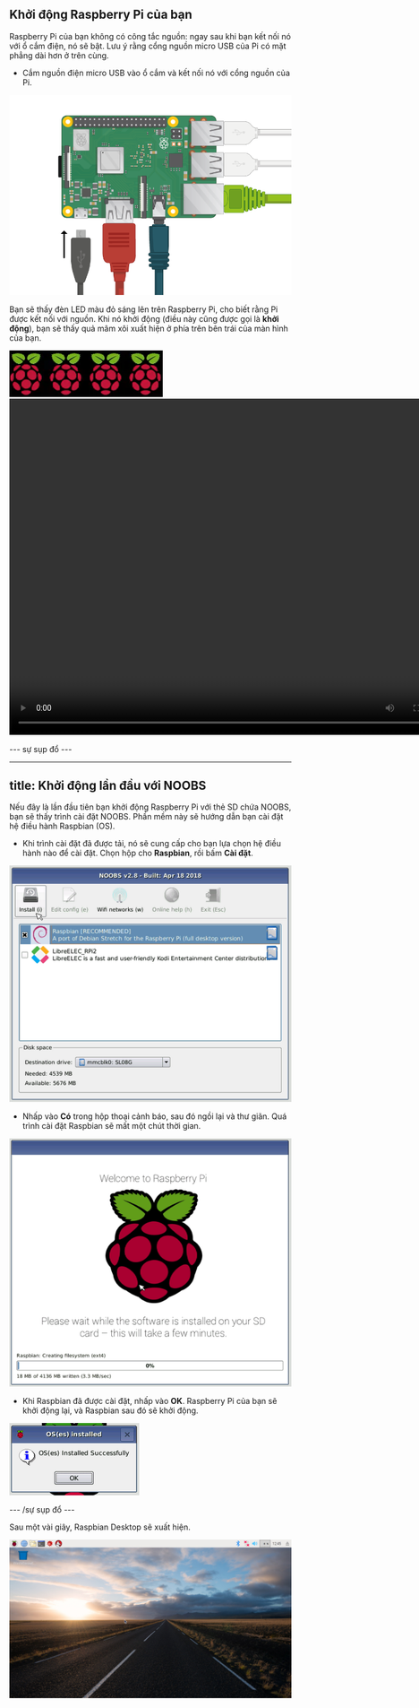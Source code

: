 ## Khởi động Raspberry Pi của bạn

Raspberry Pi của bạn không có công tắc nguồn: ngay sau khi bạn kết nối nó với ổ cắm điện, nó sẽ bật. Lưu ý rằng cổng nguồn micro USB của Pi có mặt phẳng dài hơn ở trên cùng.

+ Cắm nguồn điện micro USB vào ổ cắm và kết nối nó với cổng nguồn của Pi.

![ảnh chụp màn hình](images/pi-power.png)

Bạn sẽ thấy đèn LED màu đỏ sáng lên trên Raspberry Pi, cho biết rằng Pi được kết nối với nguồn. Khi nó khởi động (điều này cũng được gọi là **khởi động**), bạn sẽ thấy quả mâm xôi xuất hiện ở phía trên bên trái của màn hình của bạn.

![boot mâm xôi](images/raspberries.png)<video width="800" height="600" controls> <source src="images/piboot.webm" type="video/webm"> Trình duyệt của bạn không hỗ trợ video WebM, vì vậy hãy thử FireFox hoặc Chrome. </video> 

\--- sự sụp đổ \---

* * *

## title: Khởi động lần đầu với NOOBS

Nếu đây là lần đầu tiên bạn khởi động Raspberry Pi với thẻ SD chứa NOOBS, bạn sẽ thấy trình cài đặt NOOBS. Phần mềm này sẽ hướng dẫn bạn cài đặt hệ điều hành Raspbian (OS).

+ Khi trình cài đặt đã được tải, nó sẽ cung cấp cho bạn lựa chọn hệ điều hành nào để cài đặt. Chọn hộp cho **Raspbian**, rồi bấm **Cài đặt**.

![cài đặt, dựng lên](images/install.png)

+ Nhấp vào **Có** trong hộp thoại cảnh báo, sau đó ngồi lại và thư giãn. Quá trình cài đặt Raspbian sẽ mất một chút thời gian.

![cài đặt](images/installing.png)

+ Khi Raspbian đã được cài đặt, nhấp vào **OK**. Raspberry Pi của bạn sẽ khởi động lại, và Raspbian sau đó sẽ khởi động.

![Cài đặt](images/installed.png)

\--- /sự sụp đổ \---

Sau một vài giây, Raspbian Desktop sẽ xuất hiện.

![raspbian desktop](images/pi-desktop.jpg)